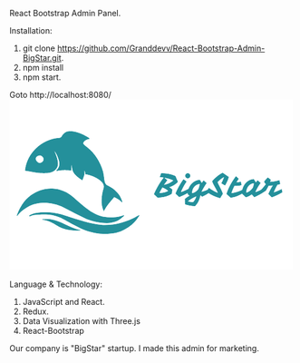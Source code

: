 React Bootstrap Admin Panel.

Installation:
1. git clone https://github.com/Granddevv/React-Bootstrap-Admin-BigStar.git.
2. npm install
3. npm start.

Goto http://localhost:8080/
![alt text](https://raw.githubusercontent.com/granddevv/React-Bootstrap-Admin-BigStar/master/public/img/logo.png)

Language & Technology:
1. JavaScript and React.
2. Redux.
3. Data Visualization with Three.js
4. React-Bootstrap

Our company is "BigStar" startup.
I made this admin for marketing.
